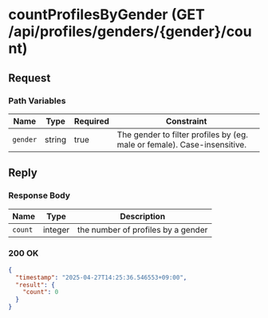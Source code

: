 # countProfilesByGender (GET /api/profiles/genders/{gender}/count)

## Request

### Path Variables

| Name     | Type   | Required | Constraint                                                               |
|----------|--------|----------|--------------------------------------------------------------------------|
| `gender` | string | true     | The gender to filter profiles by (eg. male or female). Case-insensitive. |

## Reply

### Response Body

| Name    | Type    | Description                        |
|---------|---------|------------------------------------|
| `count` | integer | the number of profiles by a gender |

### 200 OK

```json
{
  "timestamp": "2025-04-27T14:25:36.546553+09:00",
  "result": {
    "count": 0
  }
}
```
